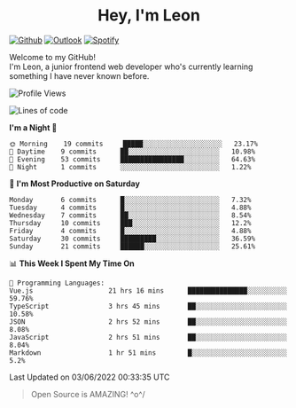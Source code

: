 <h1 align="center">Hey, I'm Leon</h1>

[![Github](https://img.shields.io/badge/-Github-000?style=flat&logo=Github&logoColor=white)](https://github.com/ooohmydawn)
[![Outlook](https://img.shields.io/badge/-Outlook-0078D4?style=flat&logo=Microsoft-Outlook&logoColor=white)](mailto:ooohmydawn@hotmail.com)
[![Spotify](https://img.shields.io/badge/-Spotify-1DB954?style=flat&logo=Spotify&logoColor=white)](https://open.spotify.com/user/tkf5c7q582tnbk7v0t9d3fsqq)
&nbsp;

Welcome to my GitHub! <br/>
I'm Leon, a junior frontend web developer who's currently learning something I have never known before.


<!--START_SECTION:waka-->
![Profile Views](http://img.shields.io/badge/Profile%20Views-68-blue)

![Lines of code](https://img.shields.io/badge/From%20Hello%20World%20I%27ve%20Written-15%20Thousand%20lines%20of%20code-blue)

**I'm a Night 🦉** 

```text
🌞 Morning    19 commits     █████░░░░░░░░░░░░░░░░░░░░   23.17% 
🌆 Daytime    9 commits      ██░░░░░░░░░░░░░░░░░░░░░░░   10.98% 
🌃 Evening    53 commits     ████████████████░░░░░░░░░   64.63% 
🌙 Night      1 commits      ░░░░░░░░░░░░░░░░░░░░░░░░░   1.22%

```
📅 **I'm Most Productive on Saturday** 

```text
Monday       6 commits      █░░░░░░░░░░░░░░░░░░░░░░░░   7.32% 
Tuesday      4 commits      █░░░░░░░░░░░░░░░░░░░░░░░░   4.88% 
Wednesday    7 commits      ██░░░░░░░░░░░░░░░░░░░░░░░   8.54% 
Thursday     10 commits     ███░░░░░░░░░░░░░░░░░░░░░░   12.2% 
Friday       4 commits      █░░░░░░░░░░░░░░░░░░░░░░░░   4.88% 
Saturday     30 commits     █████████░░░░░░░░░░░░░░░░   36.59% 
Sunday       21 commits     ██████░░░░░░░░░░░░░░░░░░░   25.61%

```


📊 **This Week I Spent My Time On** 

```text
💬 Programming Languages: 
Vue.js                   21 hrs 16 mins      ███████████████░░░░░░░░░░   59.76% 
TypeScript               3 hrs 45 mins       ██░░░░░░░░░░░░░░░░░░░░░░░   10.58% 
JSON                     2 hrs 52 mins       ██░░░░░░░░░░░░░░░░░░░░░░░   8.08% 
JavaScript               2 hrs 51 mins       ██░░░░░░░░░░░░░░░░░░░░░░░   8.04% 
Markdown                 1 hr 51 mins        █░░░░░░░░░░░░░░░░░░░░░░░░   5.2%

```


 Last Updated on 03/06/2022 00:33:35 UTC
<!--END_SECTION:waka-->


> Open Source is AMAZING! \^o^/
